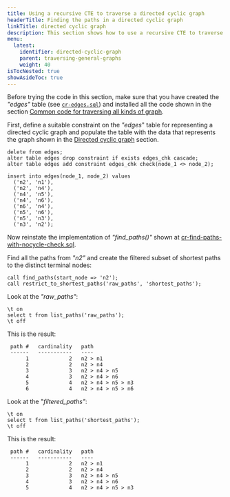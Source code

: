 ```yaml
---
title: Using a recursive CTE to traverse a directed cyclic graph
headerTitle: Finding the paths in a directed cyclic graph
linkTitle: directed cyclic graph
description: This section shows how to use a recursive CTE to traverse a directed cyclic graph.
menu:
  latest:
    identifier: directed-cyclic-graph
    parent: traversing-general-graphs
    weight: 40
isTocNested: true
showAsideToc: true
---
```


Before trying the code in this section, make sure that you have created the _"edges"_ table (see [`cr-edges.sql`](../graph-representation/#cr-edges-sql)) and installed all the code shown in the section [Common code for traversing all kinds of graph](../common-code/).

First, define a suitable constraint on the _"edges_" table for representing a directed cyclic graph and populate the table with the data that represents the graph shown in the [Directed cyclic graph](../../traversing-general-graphs/#directed-cyclic-graph) section.

```plpgsql
delete from edges;
alter table edges drop constraint if exists edges_chk cascade;
alter table edges add constraint edges_chk check(node_1 <> node_2);

insert into edges(node_1, node_2) values
  ('n2', 'n1'),
  ('n2', 'n4'),
  ('n4', 'n5'),
  ('n4', 'n6'),
  ('n6', 'n4'),
  ('n5', 'n6'),
  ('n5', 'n3'),
  ('n3', 'n2');
```

Now reinstate the implementation of _"find_paths()"_ shown at [cr-find-paths-with-nocycle-check.sql](../undirected-cyclic-graph/#cr-find-paths-with-nocycle-check-sql).

Find all the paths from _"n2"_ and create the filtered subset of shortest paths to the distinct terminal nodes:

```plpgsql
call find_paths(start_node => 'n2');
call restrict_to_shortest_paths('raw_paths', 'shortest_paths');
```

Look at the _"raw_paths"_:

```plpgsql
\t on
select t from list_paths('raw_paths');
\t off
```

This is the result:

```
 path #   cardinality   path
 ------   -----------   ----
      1             2   n2 > n1
      2             2   n2 > n4
      3             3   n2 > n4 > n5
      4             3   n2 > n4 > n6
      5             4   n2 > n4 > n5 > n3
      6             4   n2 > n4 > n5 > n6
```
Look at the "_filtered_paths"_:

```plpgsql
\t on
select t from list_paths('shortest_paths');
\t off
```

This is the result:

```
 path #   cardinality   path
 ------   -----------   ----
      1             2   n2 > n1
      2             2   n2 > n4
      3             3   n2 > n4 > n5
      4             3   n2 > n4 > n6
      5             4   n2 > n4 > n5 > n3
```
